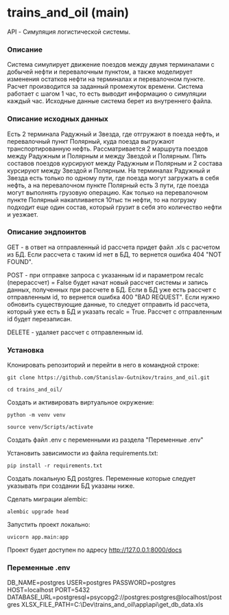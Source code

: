 # trains_and_oil (main)
API - Симуляция логистической системы.

### Описание ###
Система симулирует движение поездов между двумя терминалами с добычей нефти и перевалочным пунктом, а также моделирует изменения остатков нефти на терминалах и перевалочном пункте. Расчет производится за заданный промежуток времени. Система работает с шагом 1 час, то есть выводит информацию о симуляции каждый час. Исходные данные система берет из внутреннего файла.

### Описание исходных данных ###
Есть 2 терминала Радужный и Звезда, где отгружают в поезда нефть, и перевалочный пункт Полярный, куда поезда выгружают транспортированную нефть. Рассматривается 2 маршрута поездов между Радужным и Полярным и между Звездой и Полярным. Пять составов поездов курсируют между Радужным и Полярным и 2 состава курсируют между Звездой и Полярным. На терминалах Радужный и Звезда есть только по одному пути, где поезда могут загружать в себя нефть, а на перевалочном пункте Полярный есть 3 пути, где поезда могут выполнять грузовую операцию. Как только на перевалочном пункте Полярный накапливается 10тыс тн нефти, то на погрузку подходит еще один состав, который грузит в себя это количество нефти и уезжает.

### Описание эндпоинтов ###

GET - в ответ на отправленный id рассчета придет файл .xls с расчетом из БД. Если рассчета с таким id нет в БД, то вернется ошибка 404 "NOT FOUND".

POST - при отправке запроса с указанным id и параметром recalc (перерассчет) = False будет начат новый рассчет системы и запись данных, полученных при рассчете в БД. Если в БД уже есть рассчет с отправленным id, то вернется ошибка 400 "BAD REQUEST". Если нужно обновить существующие данные, то следует отправить id рассчета, который уже есть в БД и указать recalc = True. Рассчет с отправленным id будет перезаписан.

DELETE - удаляет рассчет с отправленным id.

### Установка ###

Клонировать репозиторий и перейти в него в командной строке:

```
git clone https://github.com/Stanislav-Gutnikov/trains_and_oil.git
```
```
cd trains_and_oil/
```

Cоздать и активировать виртуальное окружение:

```
python -m venv venv
```
```
source venv/Scripts/activate
```

Создать файл .env с переменными из раздела "Переменные .env"


Установить зависимости из файла requirements.txt:

```
pip install -r requirements.txt
```

Создать локальную БД postgres. Переменные которые следует указывать при создании БД указаны ниже.


Сделать миграции alembic:

```
alembic upgrade head
```

Запустить проект локально:

```
uvicorn app.main:app
```

Проект будет доступен по адресу http://127.0.0.1:8000/docs


### Переменные .env ###

DB_NAME=postgres
USER=postgres
PASSWORD=postgres
HOST=localhost
PORT=5432
DATABASE_URL=postgresql+psycopg2://postgres:postgres@localhost/postgres
XLSX_FILE_PATH=C:\\Dev\\trains_and_oil\\app\\api\\get_db_data.xls
